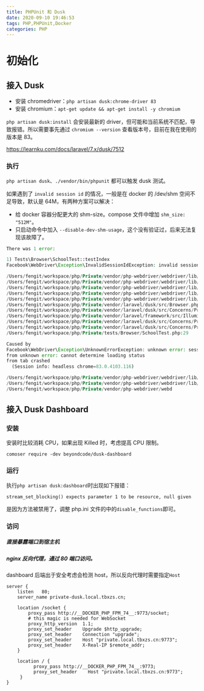 ```yaml
---
title: PHPUnit 和 Dusk
date: 2020-09-10 19:46:53
tags: PHP,PHPUnit,Docker
categories: PHP
---
```


# 初始化
## 接入 Dusk
- 安装 chromedriver：`php artisan dusk:chrome-driver 83`
- 安装 chromium：`apt-get update && apt-get install -y chromium`

`php artisan dusk:install` 会安装最新的 driver，但可能和当前系统不匹配，导致报错。所以需要事先通过 `chromium --version` 查看版本号，目前在我在使用的版本是 83。

https://learnku.com/docs/laravel/7.x/dusk/7512
### 执行
`php artisan dusk`、`./vendor/bin/phpunit` 都可以触发 dusk 测试。

如果遇到了 `invalid session id` 的情况，一般是在 docker 的 /dev/shm 空间不足导致，默认是 64M，有两种方案可以解决：

- 给 docker 容器分配更大的 shm-size。compose 文件中增加 `shm_size: "512M"`。
- 只启动命令中加入 `--disable-dev-shm-usage`，这个没有验证过，后来无法复现该故障了。

```PHP
There was 1 error:

1) Tests\Browser\SchoolTest::testIndex
Facebook\WebDriver\Exception\InvalidSessionIdException: invalid session id

/Users/fengit/workspace/php/Private/vendor/php-webdriver/webdriver/lib/Exception/WebDriverException.php:107
/Users/fengit/workspace/php/Private/vendor/php-webdriver/webdriver/lib/Remote/HttpCommandExecutor.php:370
/Users/fengit/workspace/php/Private/vendor/php-webdriver/webdriver/lib/Remote/RemoteWebDriver.php:590
/Users/fengit/workspace/php/Private/vendor/php-webdriver/webdriver/lib/Remote/RemoteExecuteMethod.php:27
/Users/fengit/workspace/php/Private/vendor/php-webdriver/webdriver/lib/WebDriverOptions.php:166
/Users/fengit/workspace/php/Private/vendor/laravel/dusk/src/Browser.php:396
/Users/fengit/workspace/php/Private/vendor/laravel/dusk/src/Concerns/ProvidesBrowser.php:161
/Users/fengit/workspace/php/Private/vendor/laravel/framework/src/Illuminate/Support/Traits/EnumeratesValues.php:202
/Users/fengit/workspace/php/Private/vendor/laravel/dusk/src/Concerns/ProvidesBrowser.php:162
/Users/fengit/workspace/php/Private/vendor/laravel/dusk/src/Concerns/ProvidesBrowser.php:78
/Users/fengit/workspace/php/Private/tests/Browser/SchoolTest.php:29

Caused by
Facebook\WebDriver\Exception\UnknownErrorException: unknown error: session deleted because of page crash
from unknown error: cannot determine loading status
from tab crashed
  (Session info: headless chrome=83.0.4103.116)

/Users/fengit/workspace/php/Private/vendor/php-webdriver/webdriver/lib/Exception/WebDriverException.php:139
/Users/fengit/workspace/php/Private/vendor/php-webdriver/webdriver/lib/Remote/HttpCommandExecutor.php:370
/Users/fengit/workspace/php/Private/vendor/php-webdriver/webd
```
## 接入 Dusk Dashboard
### 安装
安装时比较消耗 CPU，如果出现 Killed 时，考虑提高 CPU 限制。

`comoser require -dev beyondcode/dusk-dashboard`

### 运行
执行`php artisan dusk:dashboard`时出现如下报错：

```
stream_set_blocking() expects parameter 1 to be resource, null given
```

是因为方法被禁用了，调整 php.ini 文件的中的`disable_functions`即可。
### 访问
##### 直接暴露端口到宿主机
##### nginx 反向代理，通过 80 端口访问。

dashboard 后端出于安全考虑会检测 host，所以反向代理时需要指定`Host`


```nginx
server {
    listen   80;
    server_name private-dusk.local.tbxzs.cn;
    
    location /socket {
        proxy_pass http://__DOCKER_PHP_FPM_74__:9773/socket;
        # this magic is needed for WebSocket
        proxy_http_version  1.1;
        proxy_set_header    Upgrade $http_upgrade;
        proxy_set_header    Connection "upgrade";
        proxy_set_header    Host "private.local.tbxzs.cn:9773";
        proxy_set_header    X-Real-IP $remote_addr;
    }
    
    location / {
          proxy_pass http://__DOCKER_PHP_FPM_74__:9773;
          proxy_set_header    Host "private.local.tbxzs.cn:9773";
     }
}
```